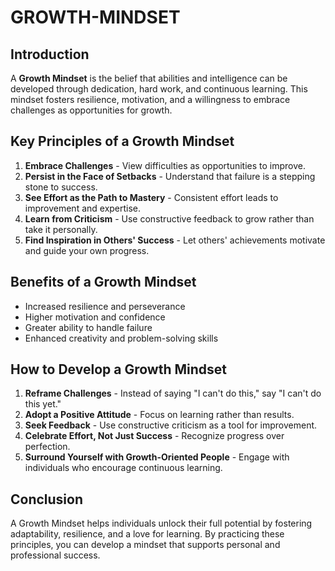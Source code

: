 # GROWTH-MINDSET


## Introduction
A **Growth Mindset** is the belief that abilities and intelligence can be developed through dedication, hard work, and continuous learning. This mindset fosters resilience, motivation, and a willingness to embrace challenges as opportunities for growth.

## Key Principles of a Growth Mindset
1. **Embrace Challenges** - View difficulties as opportunities to improve.
2. **Persist in the Face of Setbacks** - Understand that failure is a stepping stone to success.
3. **See Effort as the Path to Mastery** - Consistent effort leads to improvement and expertise.
4. **Learn from Criticism** - Use constructive feedback to grow rather than take it personally.
5. **Find Inspiration in Others' Success** - Let others' achievements motivate and guide your own progress.

## Benefits of a Growth Mindset
- Increased resilience and perseverance
- Higher motivation and confidence
- Greater ability to handle failure
- Enhanced creativity and problem-solving skills

## How to Develop a Growth Mindset
1. **Reframe Challenges** - Instead of saying "I can't do this," say "I can't do this yet."
2. **Adopt a Positive Attitude** - Focus on learning rather than results.
3. **Seek Feedback** - Use constructive criticism as a tool for improvement.
4. **Celebrate Effort, Not Just Success** - Recognize progress over perfection.
5. **Surround Yourself with Growth-Oriented People** - Engage with individuals who encourage continuous learning.

## Conclusion
A Growth Mindset helps individuals unlock their full potential by fostering adaptability, resilience, and a love for learning. By practicing these principles, you can develop a mindset that supports personal and professional success.


